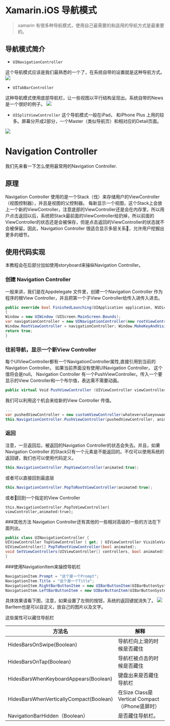 # Xamarin.iOS 导航模式

> xamarin 有很多种导航模式，使用自己最需要的和适用的导航方式是最重要的。

## 导航模式简介
* `UINavigationController`

这个导航模式应该是我们最熟悉的一个了，在系统自带的设置就是这种导航方式。
![](https://developer.xamarin.com/guides/ios/getting_started/hello,_iOS_multiscreen/hello,_iOS_multiscreen_deepdive/Images/01.png)

* `UITabBarController`

这种导航模式使用底部导航栏，让一些视图以平行结构呈现出。系统自带的News是一个很好的例子。
![](http://blogs-images.forbes.com/bradmoon/files/2016/06/iOS-10-News.jpg)

* `UISplitViewController`
这个导航模式一般在iPad， 和iPhone Plus 上用的较多。屏幕分开成2部分，一个Master（类似导航页）和相对应的Detail页面。

![](http://www.programmingforiphone.com/content/files/2014/11/image.jpg)

# Navigation Controller

我们先来看一下怎么使用最常用的Navigation Controller.

## 原理
Navigation Controller 使用的是一个Stack（伐）来存储用户的ViewController（视图控制器），并且是视图的父控制器。 每新显示一个视图，这个Stack上会放上一个新的ViewController，注意底部的ViewController还是会在内存里，所以用户点击返回以后，系统把Stack最前面的ViewController给扔掉，所以前面的ViewController的状态还是会被保存，但是点击返回的ViewController的状态就不会被保留。因此，Navigation Controller 很适合显示多层关系，允许用户挖掘出更多的细节。

## 使用代码实现
本教程会在后部分加如使用storyboard来操纵Navigation Controller。

### 创建 Navigation Controller
一般来讲，我们是在Appdelegate 文件里，创建一个Navigation Controller 作为程序的根View Controller，并且把第一个子View Controller给传入进传入进去。

```csharp
public override bool FinishedLaunching(UIApplication application, NSDictionary launchOptions)
{
Window = new UIWindow (UIScreen.MainScreen.Bounds);
var navigationController = new UINavigationController(new rootViewController());
Window.RootViewController = navigationController; Window.MakeKeyAndVisible(); 
return true;
}
```

### 往前导航，显示一个新View Controller

每个UIViewController都有一个NavigationController属性,直接引用到当前的Navigation Controller。 如果当前界面没有使用UINavigation Controller， 这个值将会是null。
Navigation Controller 有一个PushViewController。传入一个要显示的View Controller和一个布尔值，表达需不需要动画。

```csharp
public virtual Void PushViewController (UIViewController viewController, Boolean animated)
```

我们可以利用这个机会来给新的View Controller 传值。

```csharp
...
var pushedViewController = new customViewController(whatevervalueyouwanttopass);//在这里可以传值。
this.NavigationController.PushViewController(pushedViewController, animated:true);
```

### 返回
注意，一旦返回后，被返回的Navigation Controller的状态会失去。并且，如果Navigation Controller 的Stack只有一个元素是不能返回的。不仅可以使用系统的返回键，我们也可以使用代码定义。

```csharp
this.NavigationController.PopViewController(animated:true);
```

或者可以直接回到最底层

```csharp
this.NavigationController.PopToRootViewController(animated:true);
```
或者回到一个指定的View Controller

```
this.NavigationController.PopToViewController(
viewController,animated:true);
```

###其他方法
Navigation Controller还有其他的一些相对高级的一些的方法在下面列出。

```csharp
public class UINavigationController {
UIViewController TopViewController { get; } UIViewController VisibleViewController { get; } UIViewController[] ViewControllers { get; set; }
UIViewController[] PopToRootViewController(bool animated); 
void SetViewControllers(UIViewController[] controllers, bool animated);
}
```

###使用NavigationItem来操控导航栏

```csharp
NavigationItem.Prompt = "这个是一个Prompt";
NavigationItem.Title = "这个是一个Title";
NavigationItem.RightBarButtonItem = new UIBarButtonItem(UIBarButtonSystemItem.Done);
NavigationItem.LeftBarButtonItem = new UIBarButtonItem(UIBarButtonSystemItem.Cancel);

```
具体效果请看下图，注意，如果设置了左侧的按钮，系统的返回键就消失了。
![](https://raw.githubusercontent.com/jiujiu1123/mono-xamarin-_chinese_doc/master/Xamarin.iOS/Application%20Fundamentals/iOSNavigation_Own/Pic/NavigationItem.png)
BarItem也是可以自定义，放自己的图片以及文字。

这些属性可以藏住导航栏

方法名|解释
-----|-----
HidesBarsOnSwipe(Boolean)|导航栏向上滑的时候是否藏住
HidesBarsOnTap(Boolean)|导航栏被点击的时候是否藏住
HidesBarsWhenKeyboardAppears(Boolean)|键盘出来是否藏住导航栏
HidesBarsWhenVerticallyCompact(Boolean)|在Size Class是Vertical Compact（iPhone竖屏时）
NavigationBarHidden（Boolean）|是否藏住导航栏。
